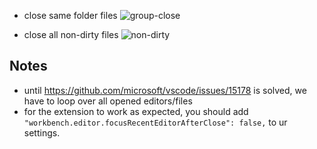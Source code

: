 - close same folder files
![group-close](https://user-images.githubusercontent.com/7388088/71008073-b2123900-20f0-11ea-8f42-f01960d17289.gif)

- close all non-dirty files
![non-dirty](https://user-images.githubusercontent.com/7388088/71008075-b2aacf80-20f0-11ea-9c2a-cb677ba6e887.gif)

## Notes

- until https://github.com/microsoft/vscode/issues/15178 is solved, we have to loop over all opened editors/files
- for the extension to work as expected, you should add `"workbench.editor.focusRecentEditorAfterClose": false,` to ur settings.
